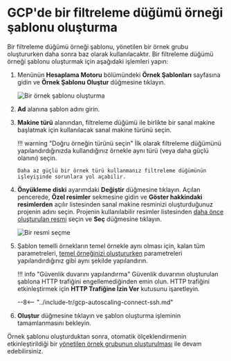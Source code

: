 # GCP'de bir filtreleme düğümü örneği şablonu oluşturma

[img-creating-template]:                ../../../images/installation-gcp/auto-scaling/common/autoscaling-group-guide/create-instance-template.png
[img-selecting-image]:                  ../../../images/installation-gcp/auto-scaling/common/autoscaling-group-guide/select-image.png

[link-creating-image]:                  create-image.md
[link-creating-instance-group]:         creating-autoscaling-group.md

Bir filtreleme düğümü örneği şablonu, yönetilen bir örnek grubu oluştururken daha sonra baz olarak kullanılacaktır. Bir filtreleme düğümü örneği şablonu oluşturmak için aşağıdaki işlemleri yapın:

1.  Menünün **Hesaplama Motoru** bölümündeki **Örnek Şablonları** sayfasına gidin ve **Örnek Şablonu Oluştur** düğmesine tıklayın.

    ![Bir örnek şablonu oluşturma][img-creating-template]
    
2.  **Ad** alanına şablon adını girin.
3.  **Makine türü** alanından, filtreleme düğümü ile birlikte bir sanal makine başlatmak için kullanılacak sanal makine türünü seçin. 

    !!! warning "Doğru örneğin türünü seçin"
        İlk olarak filtreleme düğümünü yapılandırdığınızda kullandığınız örnekle aynı türü (veya daha güçlü olanını) seçin.
        
        Daha az güçlü bir örnek türü kullanmanız filtreleme düğümünün işleyişinde sorunlara yol açabilir.

4.  **Önyükleme diski** ayarımdaki **Değiştir** düğmesine tıklayın. Açılan pencerede, **Özel resimler** sekmesine gidin ve **Göster hakkindaki resimlerden** açılır listesinden sanal makine resminizi oluşturduğunuz projenin adını seçin. Projenin kullanılabilir resimler listesinden [daha önce oluşturulan resmi][link-creating-image] seçin ve **Seç** düğmesine tıklayın.

    ![Bir resmi seçme][img-selecting-image]
    
5.  Şablon temelli örnekların temel örnekle aynı olması için, kalan tüm parametreleri, [temel örneğinizi oluştururken][link-creating-image] parametreleri yapılandırdığınız gibi aynı şekilde yapılandırın.
    
    !!! info "Güvenlik duvarını yapılandırma"
        Güvenlik duvarının oluşturulan şablona HTTP trafiğini engellemediğinden emin olun. HTTP trafiğini etkinleştirmek için **HTTP Trafiğine İzin Ver** kutusunu işaretleyin.
    
    --8<-- "../include-tr/gcp-autoscaling-connect-ssh.md"

6.  **Oluştur** düğmesine tıklayın ve şablon oluşturma işleminin tamamlanmasını bekleyin. 

Örnek şablonu oluşturduktan sonra, otomatik ölçeklendirmenin etkinleştirildiği bir [yönetilen örnek grubunun oluşturulması][link-creating-instance-group] ile devam edebilirsiniz.
